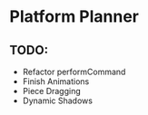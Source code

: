 # Platform Planner

## TODO:

- Refactor performCommand
- Finish Animations
- Piece Dragging
- Dynamic Shadows